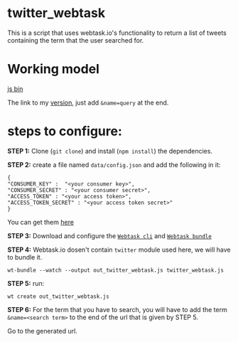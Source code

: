 # twitter_webtask

This is a script that uses webtask.io's functionality to return a list of tweets containing the term that the user searched for.

# Working model 
[js bin](http://jsbin.com/futiluq/6/edit?output)

The link to my [version](https://wt-aswani-pranjal-gmail-com-0.run.webtask.io/o_twitter_webtask?webtask_no_cache=1), just add `&name=query` at the end. 

# steps to configure:

**STEP 1:**
Clone (`git clone`) and install (`npm install`) the dependencies. 

**STEP 2:**
create a file named `data/config.json` and add the following in it:
```
{
"CONSUMER_KEY" :  "<your consumer key>",
"CONSUMER_SECRET" : "<your consumer secret>",
"ACCESS_TOKEN" : "<your access token>",
"ACCESS_TOKEN_SECRET" : "<your access token secret>"
}
```
You can get them [here](https://apps.twitter.com/)

**STEP 3:**
Download and configure the [``Webtask cli``](https://webtask.io/cli) and [``Webtask bundle``](https://github.com/auth0/webtask-bundle)

**STEP 4:**
Webtask.io dosen't contain `twitter` module used here, we will have to bundle it.
```
wt-bundle --watch --output out_twitter_webtask.js twitter_webtask.js
```

**STEP 5:**
run:
```
wt create out_twitter_webtask.js
```

**STEP 6:**
For the term that you have to search, you will have to add the term ```&name=<search term>``` to the end of the url that is given by STEP 5.

Go to the generated url.
